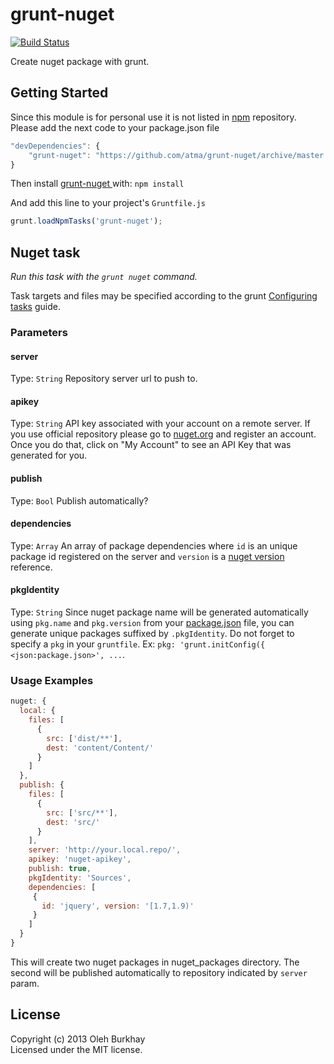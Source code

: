 # grunt-nuget

[![Build Status](https://travis-ci.org/atma/grunt-nuget.png)](https://travis-ci.org/atma/grunt-nuget)

Create nuget package with grunt.

## Getting Started

Since this module is for personal use it is not listed in [npm][npmjs] repository. Please add the next code to your package.json file

```javascript
"devDependencies": {
    "grunt-nuget": "https://github.com/atma/grunt-nuget/archive/master.tar.gz"
}
```

Then install [grunt-nuget ][grunt_nuget] with: `npm install`

And add this line to your project's `Gruntfile.js`

```javascript
grunt.loadNpmTasks('grunt-nuget');
```

[grunt]: http://gruntjs.com/
[npmjs]: https://npmjs.org/
[grunt_nuget]: http://github.com/atma/grunt-nuget

## Nuget task
_Run this task with the `grunt nuget` command._

Task targets and files may be specified according to the grunt [Configuring tasks](http://gruntjs.com/configuring-tasks) guide.

### Parameters

#### server
Type: `String`
Repository server url to push to.

#### apikey
Type: `String`
API key associated with your account on a remote server. If you use official repository please go to [nuget.org](http://nuget.org/) and register an account. Once you do that, click on "My Account" to see an API Key that was generated for you.

#### publish
Type: `Bool`
Publish automatically?

#### dependencies
Type: `Array`
An array of package dependencies where `id` is an unique package id registered on the server and `version` is a [nuget version](http://docs.nuget.org/docs/reference/versioning) reference.

#### pkgIdentity
Type: `String`
Since nuget package name will be generated automatically using `pkg.name` and `pkg.version` from your [package.json](http://package.json.nodejitsu.com/) file, you can generate unique packages suffixed by `.pkgIdentity`. Do not forget to specify a `pkg` in your `gruntfile`. Ex: `pkg: 'grunt.initConfig({ <json:package.json>', ...`.


### Usage Examples

```javascript
nuget: {
  local: {
    files: [
      {
        src: ['dist/**'],
        dest: 'content/Content/'
      }
    ]
  },
  publish: {
    files: [
      {
        src: ['src/**'],
        dest: 'src/'
      }
    ],
    server: 'http://your.local.repo/',
    apikey: 'nuget-apikey',
    publish: true,
    pkgIdentity: 'Sources',
    dependencies: [
     {
       id: 'jquery', version: '[1.7,1.9)'
     }
    ]
  }
}
```
This will create two nuget packages in nuget_packages directory. The second will be published automatically to repository indicated by `server` param.

## License
Copyright (c) 2013 Oleh Burkhay  
Licensed under the MIT license.
